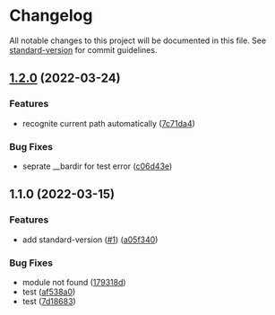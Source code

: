 # Changelog

All notable changes to this project will be documented in this file. See [standard-version](https://github.com/conventional-changelog/standard-version) for commit guidelines.

## [1.2.0](https://github.com/dotennin/nloger/compare/v1.1.0...v1.2.0) (2022-03-24)


### Features

* recognite current path automatically ([7c71da4](https://github.com/dotennin/nloger/commit/7c71da46bf0d5e183fd04d7dce53693907eaf9f6))


### Bug Fixes

* seprate __bardir for test error ([c06d43e](https://github.com/dotennin/nloger/commit/c06d43ebc342d8c12c69dd55cf94a1297d262e19))

## 1.1.0 (2022-03-15)


### Features

* add standard-version ([#1](https://github.com/dotennin/nloger/issues/1)) ([a05f340](https://github.com/dotennin/nloger/commit/a05f340085d3b142f719808de577a5b7280e2a96))


### Bug Fixes

* module not found ([179318d](https://github.com/dotennin/nloger/commit/179318da52f82ef13c18cbed1c294f2d7fb884b0))
* test ([af538a0](https://github.com/dotennin/nloger/commit/af538a0b882c98eeea658ca2f7bb5775371defc1))
* test ([7d18683](https://github.com/dotennin/nloger/commit/7d18683074fa7cd2aada539024093a6fbf7113d8))
